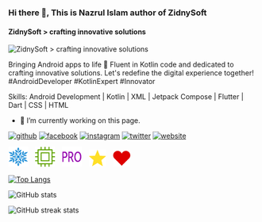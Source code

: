 ### Hi there 👋, This is Nazrul Islam author of ZidnySoft
#### ZidnySoft > crafting innovative solutions
![ZidnySoft > crafting innovative solutions](https://blogger.googleusercontent.com/img/a/AVvXsEj4JIUXl-afKRsFT8uqIdrE1KDEIFTweOweonS1Kl2jV5At81rP9hdThBKWw35m8NtODdhRZfAyuZhbKtjs4-kngXNR4E0lJN14trdTcvQWYspm9zPrb4n0n0VJFydivqHCnKntm3mVFo-rItApazmF2_ZXBR0uJ9zIrej18c5bcaNL5CibrRAYXszPDNE=s150)

Bringing Android apps to life 🤖 Fluent in Kotlin code and dedicated to crafting innovative solutions. Let's redefine the digital experience together! #AndroidDeveloper #KotlinExpert #Innovator

Skills: Android Development | Kotlin | XML | Jetpack Compose | Flutter | Dart | CSS | HTML

- 🔭 I’m currently working on this page. 


[<img src='https://cdn.jsdelivr.net/npm/simple-icons@3.0.1/icons/github.svg' alt='github' height='40'>](https://github.com/ZidnySoft)  [<img src='https://cdn.jsdelivr.net/npm/simple-icons@3.0.1/icons/facebook.svg' alt='facebook' height='40'>](https://www.facebook.com/ZidnySoft)  [<img src='https://cdn.jsdelivr.net/npm/simple-icons@3.0.1/icons/instagram.svg' alt='instagram' height='40'>](https://www.instagram.com/ZidnySoft/)  [<img src='https://cdn.jsdelivr.net/npm/simple-icons@3.0.1/icons/twitter.svg' alt='twitter' height='40'>](https://twitter.com/ZidnySoft)  [<img src='https://cdn.jsdelivr.net/npm/simple-icons@3.0.1/icons/icloud.svg' alt='website' height='40'>](https://zidnysoft.blogspot.com)  

<a href='https://archiveprogram.github.com/'><img src='https://raw.githubusercontent.com/acervenky/animated-github-badges/master/assets/acbadge.gif' width='40' height='40'></a> <a href='https://docs.github.com/en/developers'><img src='https://raw.githubusercontent.com/acervenky/animated-github-badges/master/assets/devbadge.gif' width='40' height='40'></a> <a href='https://github.com/pricing'><img src='https://raw.githubusercontent.com/acervenky/animated-github-badges/master/assets/pro.gif' width='40' height='40'></a> <a href='https://stars.github.com/'><img src='https://raw.githubusercontent.com/acervenky/animated-github-badges/master/assets/starbadge.gif' width='35' height='35'></a> <a href='https://docs.github.com/en/github/supporting-the-open-source-community-with-github-sponsors'><img src='https://raw.githubusercontent.com/acervenky/animated-github-badges/master/assets/sponsorbadge.gif' width='35' height='35'></a> 

[![Top Langs](https://github-readme-stats.vercel.app/api/top-langs/?username=ZidnySoft)](https://github.com/anuraghazra/github-readme-stats)

![GitHub stats](https://github-readme-stats.vercel.app/api?username=ZidnySoft&show_icons=true)  

![GitHub streak stats](https://streak-stats.demolab.com/?user=ZidnySoft)  

